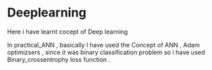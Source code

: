 # Deeplearning
Here i have learnt cocept of Deep learning

In practical_ANN , basically I have used the Concept of ANN , Adam optimizsers , since it was binary classification problem so i have used Binary_crossentrophy loss function .
